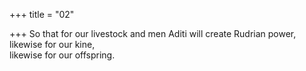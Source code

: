 +++
title = "02"

+++
So that for our livestock and men Aditi will create Rudrian power,  likewise for our kine,  
likewise for our offspring.  
